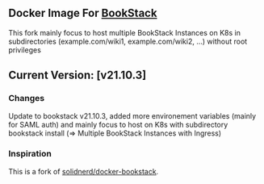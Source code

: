 ## Docker Image For [BookStack](https://github.com/ssddanbrown/BookStack)

This fork mainly focus to host multiple BookStack Instances on K8s in subdirectories (example.com/wiki1, example.com/wiki2, ...) without root privileges

## Current Version: [v21.10.3]

### Changes

Update to bookstack v21.10.3, added more environement variables (mainly for SAML auth) and mainly focus to host on K8s with subdirectory bookstack install (=> Multiple BookStack Instances with Ingress)

### Inspiration

This is a fork of [solidnerd/docker-bookstack](https://github.com/solidnerd/docker-bookstack).
